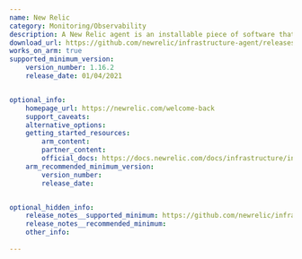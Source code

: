 ```yaml
---
name: New Relic 
category: Monitoring/Observability
description: A New Relic agent is an installable piece of software that integrates with multiple types of technologies (for example, web frameworks, operating systems, and types of databases) and reports data to New Relic, usually on a specific cadence.
download_url: https://github.com/newrelic/infrastructure-agent/releases
works_on_arm: true
supported_minimum_version:
    version_number: 1.16.2
    release_date: 01/04/2021


optional_info:
    homepage_url: https://newrelic.com/welcome-back
    support_caveats:
    alternative_options:
    getting_started_resources:
        arm_content: 
        partner_content: 
        official_docs: https://docs.newrelic.com/docs/infrastructure/install-infrastructure-agent/linux-installation/install-infrastructure-monitoring-agent-linux/
    arm_recommended_minimum_version:
        version_number: 
        release_date:


optional_hidden_info:
    release_notes__supported_minimum: https://github.com/newrelic/infrastructure-agent/releases/tag/1.16.2
    release_notes__recommended_minimum:
    other_info: 
    
---
```

